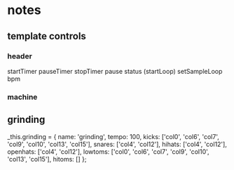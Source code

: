 # notes

## template controls

### header

startTimer
pauseTimer
stopTimer
pause status (startLoop)
setSampleLoop
bpm

### machine

## grinding

_this.grinding = {
    name: 'grinding',
    tempo: 100,
    kicks: ['col0', 'col6', 'col7', 'col9', 'col10', 'col13', 'col15'],
    snares: ['col4', 'col12'],
    hihats: ['col4', 'col12'],
    openhats: ['col4', 'col12'],
    lowtoms: ['col0', 'col6', 'col7', 'col9', 'col10', 'col13', 'col15'],
    hitoms: []
};
